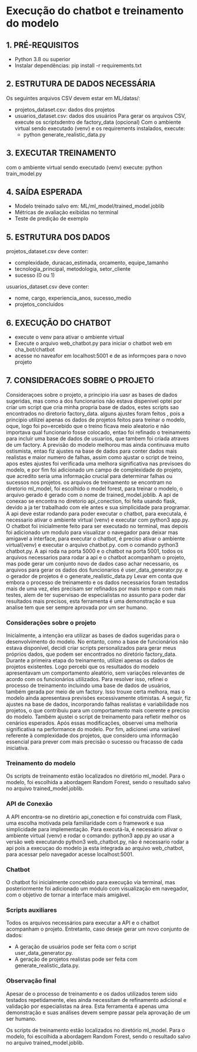 # Execução do chatbot e treinamento do modelo

## 1. PRÉ-REQUISITOS
   - Python 3.8 ou superior
   - Instalar dependências: pip install -r requirements.txt

## 2. ESTRUTURA DE DADOS NECESSÁRIA
   Os seguintes arquivos CSV devem estar em ML/datas/:
   - projetos_dataset.csv: dados dos projetos
   - usuarios_dataset.csv: dados dos usuários
   Para gerar os arquivos CSV, execute os scriptsdentro de factory_data (opcional)
    Com o ambiente virtual sendo executado (venv) e os requirements instalados, execute:
        - python generate_realistic_data.py


## 3. EXECUTAR TREINAMENTO
   com o ambiente virtual sendo executado (venv) execute:
   python train_model.py

## 4. SAÍDA ESPERADA
   - Modelo treinado salvo em: ML/ml_model/trained_model.joblib
   - Métricas de avaliação exibidas no terminal
   - Teste de predição de exemplo

## 5. ESTRUTURA DOS DADOS
   
   projetos_dataset.csv deve conter:
   - complexidade, duracao_estimada, orcamento, equipe_tamanho
   - tecnologia_principal, metodologia, setor_cliente
   - sucesso (0 ou 1)
   
   usuarios_dataset.csv deve conter:
   - nome, cargo, experiencia_anos, sucesso_medio
   - projetos_concluidos

## 6. EXECUÇÃO DO CHATBOT
   - execute o venv para ativar o ambiente virtual 
   - Execute o arquivo web_chatbot.py para iniciar o chatbot web em cha_bot/chatbot
   - acesse no naveafor em localhost:5001 e de as informçoes para o novo projeto

## 7. CONSIDERACOES SOBRE O PROJETO

Consideraçoes sobre o projeto, a principio iria uasr as bases de dados sugeridas, mas como a dos funcionarios não estava dispenivel optei por criar um script que cria minha propria base de dados, estes scripts sao encontrados no diretorio factory_data. alguns ajustes foram feitos , pois a principio utilizei apenas os dados de projetos feitos para treinar o modelo, oque, logo foi po=ercebido que o treino ficava meio aleatorio e não importava qual funcionario fosse colocado, entao foi refinado o treinamento para incluir uma base de dados de usuarios, que tambem foi criada atraves de um factory. A previsão do modelo melhorou mas ainda continuava muito ostismista, entao fiz ajustes na base de dados para conter dados mais realistas e maior numero de falhas, assim como ajustar o script de treino, apos estes ajustes foi verificada uma melhora significativa nas previsoes do modelo,  e por fim foi adicionado um campo de complexidade do projeto, que acredito seria uma informação crucial para determinar falhas ou sucessos nos projetos.
os arquivos de treinamento se encontram no diretorio ml_model, foi escolhido o model forest, para treinar o modelo, o arquivo gerado é gerado com o nome de trained_model.joblib.
A api de conexao se encontra no diretorio api_conection, foi feita usando flask, devido a ja ter trabalhado com ele antes e sua simplicidade para programar. A api deve estar rodando para poder executar o chatbot, para executala, é necessario ativar o ambiente virtual (venv) e executar com python3 app.py.
O chatbot foi inicialmente feito para ser executado no terminal, mas depois foi adicionado um modulo para visualizar o navegador para deixar mas amigavel a interface, para executar o chatbot, é preciso ativar o ambiente virtual(venv) e executar o arquivo chatbot.py. com o comando python3 chatbot.py.
A api roda na porta 5000 e o chatbot na porta 5001, todos os arquivos necessarios para rodar a api e o chatbot acompanham o projeto, mas pode gerar um conjunto novo de dados caso achar necessario, os arquivos para gerar os dados dos funcionarios é user_data_generator.py.
e o gerador de projetos é o generate_realistic_data.py
Levar em conta que embora o processo de treinamento e os dados necessarios foram testados mais de uma vez, eles precisam ser refinados por mais tempo e com mais testes, alem de ter supervisao de especialistas no assunto para poder dar resultados mais precisos, esta ferramenta é uma demonstração e sua analise tem que ser sempre aprovada por um ser humano.

### Considerações sobre o projeto
Inicialmente, a intenção era utilizar as bases de dados sugeridas para o desenvolvimento do modelo. No entanto, como a base de funcionários não estava disponível, decidi criar scripts personalizados para gerar meus próprios dados, que podem ser encontrados no diretório factory_data.
Durante a primeira etapa do treinamento, utilizei apenas os dados de projetos existentes. Logo percebi que os resultados do modelo apresentavam um comportamento aleatório, sem variações relevantes de acordo com os funcionários utilizados. Para resolver isso, refinei o processo de treinamento incluindo uma base de dados de usuários, também gerada por meio de um factory. Isso trouxe certa melhora, mas o modelo ainda apresentava previsões excessivamente otimistas.
A seguir, fiz ajustes na base de dados, incorporando falhas realistas e variabilidade nos projetos, o que contribuiu para um comportamento mais coerente e preciso do modelo. Também ajustei o script de treinamento para refletir melhor os cenários esperados. Após essas modificações, observei uma melhoria significativa na performance do modelo. Por fim, adicionei uma variável referente à complexidade dos projetos, que considero uma informação essencial para prever com mais precisão o sucesso ou fracasso de cada iniciativa.

### Treinamento do modelo
Os scripts de treinamento estão localizados no diretório ml_model. Para o modelo, foi escolhida a abordagem Random Forest, sendo o resultado salvo no arquivo trained_model.joblib.

### API de Conexão
A API encontra-se no diretório api_conection e foi construída com Flask, uma escolha motivada pela familiaridade com o framework e sua simplicidade para implementação. Para executá-la, é necessário ativar o ambiente virtual (venv) e rodar o comando:
python3 app.py ao usar a versão web executando python3 web_chatbot.py, não é necessario rodar a api pois a execuçao do modelo ja esta integrada ao arquivo web_chatbot, para acessar pelo navegador acesse localhost:5001.

### Chatbot
O chatbot foi inicialmente concebido para execução via terminal, mas posteriormente foi adicionado um módulo com visualização em navegador, com o objetivo de tornar a interface mais amigável.

### Scripts auxiliares
Todos os arquivos necessários para executar a API e o chatbot acompanham o projeto. Entretanto, caso deseje gerar um novo conjunto de dados:
- A geração de usuários pode ser feita com o script user_data_generator.py.
- A geração de projetos realistas pode ser feita com generate_realistic_data.py.

### Observação final
Apesar de o processo de treinamento e os dados utilizados terem sido testados repetidamente, eles ainda necessitam de refinamento adicional e validação por especialistas na área. Esta ferramenta é apenas uma demonstração e suas análises devem sempre passar pela aprovação de um ser humano.

Os scripts de treinamento estão localizados no diretório ml_model. Para o modelo, foi escolhida a abordagem Random Forest, sendo o resultado salvo no arquivo trained_model.joblib.
